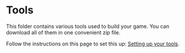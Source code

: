 # Tools

This folder contains various tools used to build your game. You can download all of them in one convenient zip file.

Follow the instructions on this page to set this up: 
[Setting up your tools](../guide/section_1/setting_up_your_tools.md).